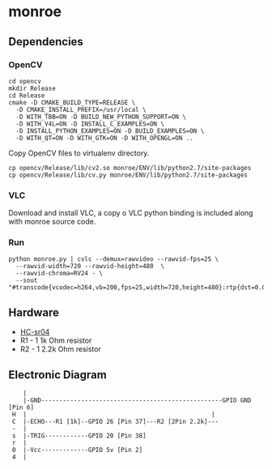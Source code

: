 # monroe

## Dependencies


### OpenCV


    cd opencv
    mkdir Release
    cd Release
    cmake -D CMAKE_BUILD_TYPE=RELEASE \
      -D CMAKE_INSTALL_PREFIX=/usr/local \
      -D WITH_TBB=ON -D BUILD_NEW_PYTHON_SUPPORT=ON \
      -D WITH_V4L=ON -D INSTALL_C_EXAMPLES=ON \
      -D INSTALL_PYTHON_EXAMPLES=ON -D BUILD_EXAMPLES=ON \
      -D WITH_QT=ON -D WITH_GTK=ON -D WITH_OPENGL=ON ..


Copy OpenCV files to virtualenv directory.


    cp opencv/Release/lib/cv2.so monroe/ENV/lib/python2.7/site-packages
    cp opencv/Release/lib/cv.py monroe/ENV/lib/python2.7/site-packages


### VLC

Download and install VLC, a copy o VLC python binding is included along
with monroe source code.


### Run


    python monroe.py | cvlc --demux=rawvideo --rawvid-fps=25 \
      --rawvid-width=720 --rawvid-height=480  \
      --rawvid-chroma=RV24 - \
      --sout "#transcode{vcodec=h264,vb=200,fps=25,width=720,height=480}:rtp{dst=0.0.0.0,port=8081,sdp=rtsp://0.0.0.0:8081/test.sdp}"


## Hardware

* [HC-sr04](https://www.amazon.com/Arrela%C2%AE-Hc-sr04-Ultrasonic-Distance-Measuring/dp/B00KKKT7YK)
* R1 - 1 1k Ohm resistor
* R2 - 1 2.2k Ohm resistor


## Electronic Diagram


        |
        |-GND--------------------------------------------------GPIO GND [Pin 6]
     H  |                                                   |
     C  |-ECHO---R1 [1k]--GPIO 26 [Pin 37]---R2 [2Pin 2.2k]---
     -  |
     s  |-TRIG------------GPIO 20 [Pin 38]
     r  |
     0  |-Vcc-------------GPIO 5v [Pin 2]
     4  |
